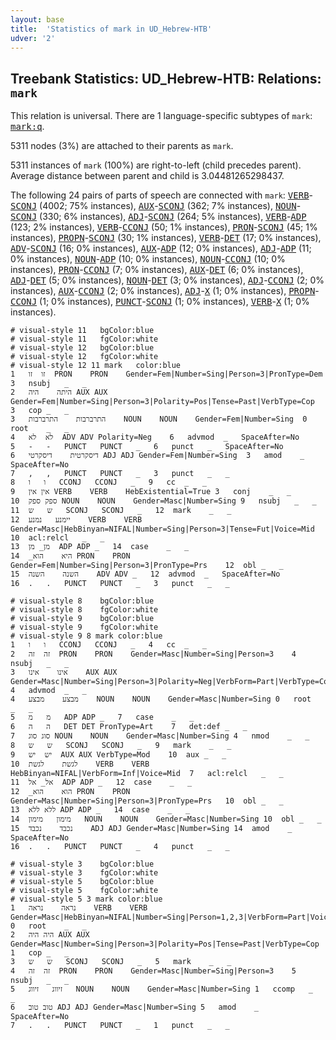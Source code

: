 ```yaml
---
layout: base
title:  'Statistics of mark in UD_Hebrew-HTB'
udver: '2'
---
```


## Treebank Statistics: UD_Hebrew-HTB: Relations: `mark`

This relation is universal.
There are 1 language-specific subtypes of `mark`: <tt><a href="he_htb-dep-mark-q.html">mark:q</a></tt>.

5311 nodes (3%) are attached to their parents as `mark`.

5311 instances of `mark` (100%) are right-to-left (child precedes parent).
Average distance between parent and child is 3.04481265298437.

The following 24 pairs of parts of speech are connected with `mark`: <tt><a href="he_htb-pos-VERB.html">VERB</a></tt>-<tt><a href="he_htb-pos-SCONJ.html">SCONJ</a></tt> (4002; 75% instances), <tt><a href="he_htb-pos-AUX.html">AUX</a></tt>-<tt><a href="he_htb-pos-SCONJ.html">SCONJ</a></tt> (362; 7% instances), <tt><a href="he_htb-pos-NOUN.html">NOUN</a></tt>-<tt><a href="he_htb-pos-SCONJ.html">SCONJ</a></tt> (330; 6% instances), <tt><a href="he_htb-pos-ADJ.html">ADJ</a></tt>-<tt><a href="he_htb-pos-SCONJ.html">SCONJ</a></tt> (264; 5% instances), <tt><a href="he_htb-pos-VERB.html">VERB</a></tt>-<tt><a href="he_htb-pos-ADP.html">ADP</a></tt> (123; 2% instances), <tt><a href="he_htb-pos-VERB.html">VERB</a></tt>-<tt><a href="he_htb-pos-CCONJ.html">CCONJ</a></tt> (50; 1% instances), <tt><a href="he_htb-pos-PRON.html">PRON</a></tt>-<tt><a href="he_htb-pos-SCONJ.html">SCONJ</a></tt> (45; 1% instances), <tt><a href="he_htb-pos-PROPN.html">PROPN</a></tt>-<tt><a href="he_htb-pos-SCONJ.html">SCONJ</a></tt> (30; 1% instances), <tt><a href="he_htb-pos-VERB.html">VERB</a></tt>-<tt><a href="he_htb-pos-DET.html">DET</a></tt> (17; 0% instances), <tt><a href="he_htb-pos-ADV.html">ADV</a></tt>-<tt><a href="he_htb-pos-SCONJ.html">SCONJ</a></tt> (16; 0% instances), <tt><a href="he_htb-pos-AUX.html">AUX</a></tt>-<tt><a href="he_htb-pos-ADP.html">ADP</a></tt> (12; 0% instances), <tt><a href="he_htb-pos-ADJ.html">ADJ</a></tt>-<tt><a href="he_htb-pos-ADP.html">ADP</a></tt> (11; 0% instances), <tt><a href="he_htb-pos-NOUN.html">NOUN</a></tt>-<tt><a href="he_htb-pos-ADP.html">ADP</a></tt> (10; 0% instances), <tt><a href="he_htb-pos-NOUN.html">NOUN</a></tt>-<tt><a href="he_htb-pos-CCONJ.html">CCONJ</a></tt> (10; 0% instances), <tt><a href="he_htb-pos-PRON.html">PRON</a></tt>-<tt><a href="he_htb-pos-CCONJ.html">CCONJ</a></tt> (7; 0% instances), <tt><a href="he_htb-pos-AUX.html">AUX</a></tt>-<tt><a href="he_htb-pos-DET.html">DET</a></tt> (6; 0% instances), <tt><a href="he_htb-pos-ADJ.html">ADJ</a></tt>-<tt><a href="he_htb-pos-DET.html">DET</a></tt> (5; 0% instances), <tt><a href="he_htb-pos-NOUN.html">NOUN</a></tt>-<tt><a href="he_htb-pos-DET.html">DET</a></tt> (3; 0% instances), <tt><a href="he_htb-pos-ADJ.html">ADJ</a></tt>-<tt><a href="he_htb-pos-CCONJ.html">CCONJ</a></tt> (2; 0% instances), <tt><a href="he_htb-pos-AUX.html">AUX</a></tt>-<tt><a href="he_htb-pos-CCONJ.html">CCONJ</a></tt> (2; 0% instances), <tt><a href="he_htb-pos-ADJ.html">ADJ</a></tt>-<tt><a href="he_htb-pos-X.html">X</a></tt> (1; 0% instances), <tt><a href="he_htb-pos-PROPN.html">PROPN</a></tt>-<tt><a href="he_htb-pos-CCONJ.html">CCONJ</a></tt> (1; 0% instances), <tt><a href="he_htb-pos-PUNCT.html">PUNCT</a></tt>-<tt><a href="he_htb-pos-SCONJ.html">SCONJ</a></tt> (1; 0% instances), <tt><a href="he_htb-pos-VERB.html">VERB</a></tt>-<tt><a href="he_htb-pos-X.html">X</a></tt> (1; 0% instances).


~~~ conllu
# visual-style 11	bgColor:blue
# visual-style 11	fgColor:white
# visual-style 12	bgColor:blue
# visual-style 12	fgColor:white
# visual-style 12 11 mark	color:blue
1	זו	זו	PRON	PRON	Gender=Fem|Number=Sing|Person=3|PronType=Dem	3	nsubj	_	_
2	היתה	היה	AUX	AUX	Gender=Fem|Number=Sing|Person=3|Polarity=Pos|Tense=Past|VerbType=Cop	3	cop	_	_
3	התרברבות	התרברבות	NOUN	NOUN	Gender=Fem|Number=Sing	0	root	_	_
4	לא	לא	ADV	ADV	Polarity=Neg	6	advmod	_	SpaceAfter=No
5	-	-	PUNCT	PUNCT	_	6	punct	_	SpaceAfter=No
6	דיסקרטית	דיסקרטי	ADJ	ADJ	Gender=Fem|Number=Sing	3	amod	_	SpaceAfter=No
7	,	,	PUNCT	PUNCT	_	3	punct	_	_
8	ו	ו	CCONJ	CCONJ	_	9	cc	_	_
9	אין	אין	VERB	VERB	HebExistential=True	3	conj	_	_
10	ספק	ספק	NOUN	NOUN	Gender=Masc|Number=Sing	9	nsubj	_	_
11	ש	ש	SCONJ	SCONJ	_	12	mark	_	_
12	יימנע	נמנע	VERB	VERB	Gender=Masc|HebBinyan=NIFAL|Number=Sing|Person=3|Tense=Fut|Voice=Mid	10	acl:relcl	_	_
13	מן_	מן	ADP	ADP	_	14	case	_	_
14	_היא	הוא	PRON	PRON	Gender=Fem|Number=Sing|Person=3|PronType=Prs	12	obl	_	_
15	השנה	השנה	ADV	ADV	_	12	advmod	_	SpaceAfter=No
16	.	.	PUNCT	PUNCT	_	3	punct	_	_

~~~


~~~ conllu
# visual-style 8	bgColor:blue
# visual-style 8	fgColor:white
# visual-style 9	bgColor:blue
# visual-style 9	fgColor:white
# visual-style 9 8 mark	color:blue
1	ו	ו	CCONJ	CCONJ	_	4	cc	_	_
2	זה	זה	PRON	PRON	Gender=Masc|Number=Sing|Person=3	4	nsubj	_	_
3	אינו	אינו	AUX	AUX	Gender=Masc|Number=Sing|Person=3|Polarity=Neg|VerbForm=Part|VerbType=Cop	4	advmod	_	_
4	מבצע	מבצע	NOUN	NOUN	Gender=Masc|Number=Sing	0	root	_	_
5	מ	מ	ADP	ADP	_	7	case	_	_
6	ה	ה	DET	DET	PronType=Art	7	det:def	_	_
7	סוג	סוג	NOUN	NOUN	Gender=Masc|Number=Sing	4	nmod	_	_
8	ש	ש	SCONJ	SCONJ	_	9	mark	_	_
9	יש	יש	AUX	AUX	VerbType=Mod	10	aux	_	_
10	לגשת	לגשת	VERB	VERB	HebBinyan=NIFAL|VerbForm=Inf|Voice=Mid	7	acl:relcl	_	_
11	אל_	אל	ADP	ADP	_	12	case	_	_
12	_הוא	הוא	PRON	PRON	Gender=Masc|Number=Sing|Person=3|PronType=Prs	10	obl	_	_
13	ללא	ללא	ADP	ADP	_	14	case	_	_
14	מימון	מימון	NOUN	NOUN	Gender=Masc|Number=Sing	10	obl	_	_
15	נכבד	נכבד	ADJ	ADJ	Gender=Masc|Number=Sing	14	amod	_	SpaceAfter=No
16	.	.	PUNCT	PUNCT	_	4	punct	_	_

~~~


~~~ conllu
# visual-style 3	bgColor:blue
# visual-style 3	fgColor:white
# visual-style 5	bgColor:blue
# visual-style 5	fgColor:white
# visual-style 5 3 mark	color:blue
1	נראה	נראה	VERB	VERB	Gender=Masc|HebBinyan=NIFAL|Number=Sing|Person=1,2,3|VerbForm=Part|Voice=Mid	0	root	_	_
2	היה	היה	AUX	AUX	Gender=Masc|Number=Sing|Person=3|Polarity=Pos|Tense=Past|VerbType=Cop	1	cop	_	_
3	ש	ש	SCONJ	SCONJ	_	5	mark	_	_
4	זה	זה	PRON	PRON	Gender=Masc|Number=Sing|Person=3	5	nsubj	_	_
5	זיווג	זיווג	NOUN	NOUN	Gender=Masc|Number=Sing	1	ccomp	_	_
6	טוב	טוב	ADJ	ADJ	Gender=Masc|Number=Sing	5	amod	_	SpaceAfter=No
7	.	.	PUNCT	PUNCT	_	1	punct	_	_

~~~


